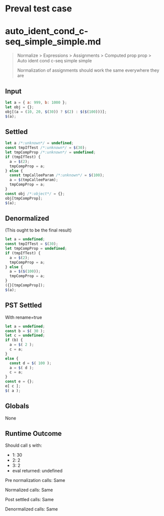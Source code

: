 # Preval test case

# auto_ident_cond_c-seq_simple_simple.md

> Normalize > Expressions > Assignments > Computed prop prop > Auto ident cond c-seq simple simple
>
> Normalization of assignments should work the same everywhere they are

## Input

`````js filename=intro
let a = { a: 999, b: 1000 };
let obj = {};
obj[(a = (10, 20, $(30)) ? $(2) : $($(100)))];
$(a);
`````


## Settled


`````js filename=intro
let a /*:unknown*/ = undefined;
const tmpIfTest /*:unknown*/ = $(30);
let tmpCompProp /*:unknown*/ = undefined;
if (tmpIfTest) {
  a = $(2);
  tmpCompProp = a;
} else {
  const tmpCalleeParam /*:unknown*/ = $(100);
  a = $(tmpCalleeParam);
  tmpCompProp = a;
}
const obj /*:object*/ = {};
obj[tmpCompProp];
$(a);
`````


## Denormalized
(This ought to be the final result)

`````js filename=intro
let a = undefined;
const tmpIfTest = $(30);
let tmpCompProp = undefined;
if (tmpIfTest) {
  a = $(2);
  tmpCompProp = a;
} else {
  a = $($(100));
  tmpCompProp = a;
}
({}[tmpCompProp]);
$(a);
`````


## PST Settled
With rename=true

`````js filename=intro
let a = undefined;
const b = $( 30 );
let c = undefined;
if (b) {
  a = $( 2 );
  c = a;
}
else {
  const d = $( 100 );
  a = $( d );
  c = a;
}
const e = {};
e[ c ];
$( a );
`````


## Globals


None


## Runtime Outcome


Should call `$` with:
 - 1: 30
 - 2: 2
 - 3: 2
 - eval returned: undefined

Pre normalization calls: Same

Normalized calls: Same

Post settled calls: Same

Denormalized calls: Same
